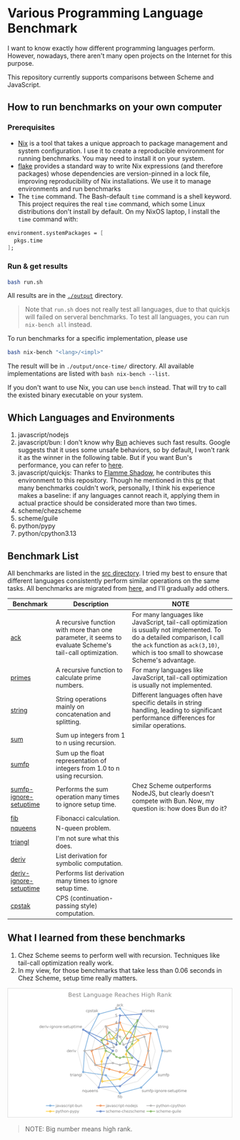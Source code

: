 # Various Programming Language Benchmark

I want to know exactly how different programming languages perform. However, nowadays, there aren't many open projects on the Internet for this purpose.

This repository currently supports comparisons between Scheme and JavaScript.

## How to run benchmarks on your own computer
### Prerequisites
* [Nix](https://nixos.org/) is a tool that takes a unique approach to package management and system configuration. I use it to create a reproducible environment for running benchmarks. You may need to install it on your system.
* [flake](https://nixos.wiki/wiki/flakes) provides a standard way to write Nix expressions (and therefore packages) whose dependencies are version-pinned in a lock file, improving reproducibility of Nix installations. We use it to manage environments and run benchmarks
* The `time` command. The Bash-default `time` command is a shell keyword. This project requires the real `time` command, which some Linux distributions don't install by default. On my NixOS laptop, I install the `time` command with:
```nix
environment.systemPackages = [
  pkgs.time
];
```

### Run & get results

```bash
bash run.sh
```
All results are in the [`./output`](./output) directory.
> Note that `run.sh` does not really test all languages, due to that quickjs will failed on serveral benchmarks. To test all languages, you can run `nix-bench all` instead.

To run benchmarks for a specific implementation, please use
```bash
bash nix-bench "<lang>/<impl>"
```

The result will be in `./output/once-time/` directory.  All available implementations are listed with `bash nix-bench --list`.

If you don't want to use Nix, you can use `bench` instead. That will try to call the existed binary executable on your system.

## Which Languages and Environments
1. javascript/nodejs
2. javascript/bun: I don't know why [Bun](./language-environments/javascript/bun/) achieves such fast results. Google suggests that it uses some unsafe behaviors, so by default, I won't rank it as the winner in the following table. But if you want Bun's performance, you can refer to [here](./output/javascript-bun).
3. javascript/quickjs: Thanks to [Flamme Shadow](https://github.com/FlammeShadow), he contributes this environment to this repository. Though he mentioned in this [pr](https://github.com/ufo5260987423/various-program-languages-benchmark/pull/3) that many benchmarks couldn't work, personally, I think his experience makes a baseline: if any languages cannot reach it, applying them in actual practice should be considerated more than two times.
4. scheme/chezscheme
5. scheme/guile
6. python/pypy
7. python/cpython3.13

## Benchmark List
All benchmarks are listed in the [src directory](./src). I tried my best to ensure that different languages consistently perform similar operations on the same tasks. All benchmarks are migrated from [here](https://github.com/ecraven/r7rs-benchmarks), and I'll gradually add others.

| Benchmark | Description | NOTE |
| --- | --- | --- | 
| [ack](./src/ack) | A recursive function with more than one parameter, it seems to evaluate Scheme's tail-call optimization. | For many languages like JavaScript, tail-call optimization is usually not implemented. To do a detailed comparison, I call the `ack` function as `ack(3,10)`, which is too small to showcase Scheme's advantage. | 
| [primes](./src/primes) | A recursive function to calculate prime numbers. | For many languages like JavaScript, tail-call optimization is usually not implemented. | 
| [string](./src/string) | String operations mainly on concatenation and splitting. | Different languages often have specific details in string handling, leading to significant performance differences for similar operations. | 
| [sum](./src/sum) | Sum up integers from 1 to n using recursion. |  | 
| [sumfp](./src/sumfp) | Sum up the float representation of integers from 1.0 to n using recursion. |  | 
| [sumfp-ignore-setuptime](./src/sumfp) | Performs the sum operation many times to ignore setup time. | Chez Scheme outperforms NodeJS, but clearly doesn't compete with Bun. Now, my question is: how does Bun do it? |
| [fib](./src/fib) | Fibonacci calculation. |  | 
| [nqueens](./src/nqueens) | N-queen problem. |  | 
| [triangl](./src/triangl) | I'm not sure what this does. |  | 
| [deriv](./src/deriv) | List derivation for symbolic computation. |  | 
| [deriv-ignore-setuptime](./src/deriv) | Performs list derivation many times to ignore setup time. |  | 
| [cpstak](./src/cpstak) | CPS (continuation-passing style) computation. |  | 

## What I learned from these benchmarks

1. Chez Scheme seems to perform well with recursion. Techniques like tail-call optimization really work.
2. In my view, for those benchmarks that take less than 0.06 seconds in Chez Scheme, setup time really matters.

![radar](./analysis/radar.png)
>NOTE: Big number means high rank.